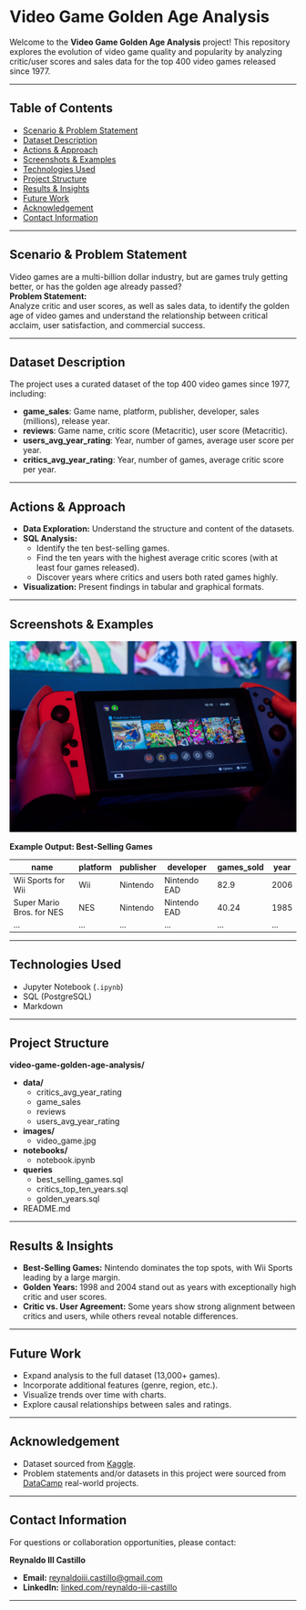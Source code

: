 # Video Game Golden Age Analysis

Welcome to the **Video Game Golden Age Analysis** project! This repository explores the evolution of video game quality and popularity by analyzing critic/user scores and sales data for the top 400 video games released since 1977.

---

## Table of Contents

- [Scenario & Problem Statement](#scenario--problem-statement)
- [Dataset Description](#dataset-description)
- [Actions & Approach](#actions--approach)
- [Screenshots & Examples](#screenshots--examples)
- [Technologies Used](#technologies-used)
- [Project Structure](#project-structure)
- [Results & Insights](#results--insights)
- [Future Work](#future-work)
- [Acknowledgement](#acknowledgement)
- [Contact Information](#contact-information)

---

## Scenario & Problem Statement

Video games are a multi-billion dollar industry, but are games truly getting better, or has the golden age already passed?  
**Problem Statement:**  
Analyze critic and user scores, as well as sales data, to identify the golden age of video games and understand the relationship between critical acclaim, user satisfaction, and commercial success.

---

## Dataset Description

The project uses a curated dataset of the top 400 video games since 1977, including:

- **game_sales**: Game name, platform, publisher, developer, sales (millions), release year.
- **reviews**: Game name, critic score (Metacritic), user score (Metacritic).
- **users_avg_year_rating**: Year, number of games, average user score per year.
- **critics_avg_year_rating**: Year, number of games, average critic score per year.

---

## Actions & Approach

- **Data Exploration:** Understand the structure and content of the datasets.
- **SQL Analysis:**
  - Identify the ten best-selling games.
  - Find the ten years with the highest average critic scores (with at least four games released).
  - Discover years where critics and users both rated games highly.
- **Visualization:** Present findings in tabular and graphical formats.

---

## Screenshots & Examples

![video_game](images/video_game.jpg)

**Example Output: Best-Selling Games**

| name                      | platform | publisher | developer    | games_sold | year |
| ------------------------- | -------- | --------- | ------------ | ---------- | ---- |
| Wii Sports for Wii        | Wii      | Nintendo  | Nintendo EAD | 82.9       | 2006 |
| Super Mario Bros. for NES | NES      | Nintendo  | Nintendo EAD | 40.24      | 1985 |
| ...                       | ...      | ...       | ...          | ...        | ...  |

---

## Technologies Used

- Jupyter Notebook (`.ipynb`)
- SQL (PostgreSQL)
- Markdown

---

## Project Structure

**video-game-golden-age-analysis/**

- **data/**
  - critics_avg_year_rating
  - game_sales
  - reviews
  - users_avg_year_rating
- **images/**
  - video_game.jpg
- **notebooks/**
  - notebook.ipynb
- **queries**
  - best_selling_games.sql
  - critics_top_ten_years.sql
  - golden_years.sql
- README.md

---

## Results & Insights

- **Best-Selling Games:** Nintendo dominates the top spots, with Wii Sports leading by a large margin.
- **Golden Years:** 1998 and 2004 stand out as years with exceptionally high critic and user scores.
- **Critic vs. User Agreement:** Some years show strong alignment between critics and users, while others reveal notable differences.

---

## Future Work

- Expand analysis to the full dataset (13,000+ games).
- Incorporate additional features (genre, region, etc.).
- Visualize trends over time with charts.
- Explore causal relationships between sales and ratings.

---

## Acknowledgement

- Dataset sourced from [Kaggle](https://www.kaggle.com/).
- Problem statements and/or datasets in this project were sourced from [DataCamp](https://www.datacamp.com/) real-world projects.

---

## Contact Information

For questions or collaboration opportunities, please contact:

**Reynaldo III Castillo**

- **Email:** reynaldoiii.castillo@gmail.com
- **LinkedIn:** [linked.com/reynaldo-iii-castillo](https://www.linkedin.com/in/reynaldo-iii-castillo-975120303)

---
